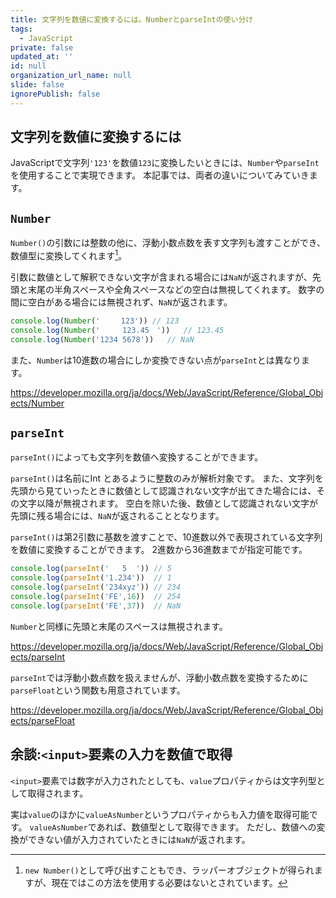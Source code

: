 ```yaml
---
title: 文字列を数値に変換するには。NumberとparseIntの使い分け
tags:
  - JavaScript
private: false
updated_at: ''
id: null
organization_url_name: null
slide: false
ignorePublish: false
---
```

## 文字列を数値に変換するには
JavaScriptで文字列`'123'`を数値`123`に変換したいときには、`Number`や`parseInt`を使用することで実現できます。
本記事では、両者の違いについてみていきます。

## `Number`
`Number()`の引数には整数の他に、浮動小数点数を表す文字列も渡すことができ、数値型に変換してくれます[^1]。

引数に数値として解釈できない文字が含まれる場合には`NaN`が返されますが、先頭と末尾の半角スペースや全角スペースなどの空白は無視してくれます。
数字の間に空白がある場合には無視されず、`NaN`が返されます。

```js
console.log(Number('  　 123')) // 123
console.log(Number('     123.45　'))   // 123.45
console.log(Number('1234 5678'))   // NaN
```

また、`Number`は10進数の場合にしか変換できない点が`parseInt`とは異なります。

https://developer.mozilla.org/ja/docs/Web/JavaScript/Reference/Global_Objects/Number

## `parseInt`
`parseInt()`によっても文字列を数値へ変換することができます。

`parseInt()`は名前にInt とあるように整数のみが解析対象です。
また、文字列を先頭から見ていったときに数値として認識されない文字が出てきた場合には、その文字以降が無視されます。
空白を除いた後、数値として認識されない文字が先頭に残る場合には、`NaN`が返されることとなります。

`parseInt()`は第2引数に基数を渡すことで、10進数以外で表現されている文字列を数値に変換することができます。
2進数から36進数までが指定可能です。
```js
console.log(parseInt('   5  ')) // 5
console.log(parseInt('1.234'))  // 1
console.log(parseInt('234xyz')) // 234
console.log(parseInt('FE',16))  // 254
console.log(parseInt('FE',37))  // NaN
```
`Number`と同様に先頭と末尾のスペースは無視されます。

https://developer.mozilla.org/ja/docs/Web/JavaScript/Reference/Global_Objects/parseInt

`parseInt`では浮動小数点数を扱えませんが、浮動小数点数を変換するために`parseFloat`という関数も用意されています。

https://developer.mozilla.org/ja/docs/Web/JavaScript/Reference/Global_Objects/parseFloat

## 余談:`<input>`要素の入力を数値で取得
`<input>`要素では数字が入力されたとしても、`value`プロパティからは文字列型として取得されます。

実は`value`のほかに`valueAsNumber`というプロパティからも入力値を取得可能です。
`valueAsNumber`であれば、数値型として取得できます。
ただし、数値への変換ができない値が入力されていたときには`NaN`が返されます。

[^1]:`new Number()`として呼び出すこともでき、ラッパーオブジェクトが得られますが、現在ではこの方法を使用する必要はないとされています。